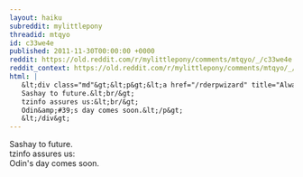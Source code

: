 ```yaml
---
layout: haiku
subreddit: mylittlepony
threadid: mtqyo
id: c33we4e
published: 2011-11-30T00:00:00 +0000
reddit: https://old.reddit.com/r/mylittlepony/comments/mtqyo/_/c33we4e
reddit_context: https://old.reddit.com/r/mylittlepony/comments/mtqyo/_/c33we4e?context=3
html: |
   &lt;div class="md"&gt;&lt;p&gt;&lt;a href="/rderpwizard" title="Always Relevant / One Second Per Second Time / Traveling Princess"&gt;&lt;/a&gt;
   Sashay to future.&lt;br/&gt;
   tzinfo assures us:&lt;br/&gt;
   Odin&amp;#39;s day comes soon.&lt;/p&gt;
   &lt;/div&gt;
---
```


[](/rderpwizard "Always Relevant / One Second Per Second Time / Traveling Princess")
Sashay to future.  
tzinfo assures us:  
Odin's day comes soon.